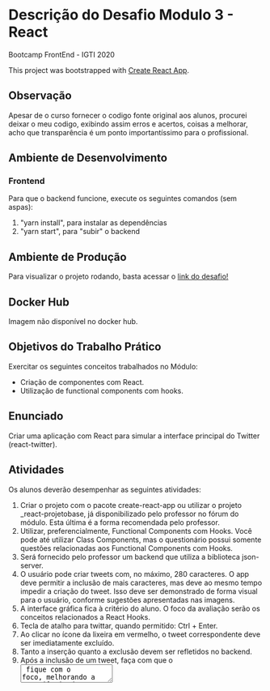 # Descrição do Desafio Modulo 3 - React

Bootcamp FrontEnd - IGTI 2020

This project was bootstrapped with [Create React App](https://github.com/facebook/create-react-app).

## Observação

Apesar de o curso fornecer o codigo fonte original aos alunos, procurei deixar o meu codigo, exibindo assim erros e acertos, coisas a melhorar, acho que transparência é um ponto importantíssimo para o profissional.

## Ambiente de Desenvolvimento

### Frontend

Para que o backend funcione, execute os seguintes comandos (sem aspas):

1. "yarn install", para instalar as dependências
2. "yarn start", para "subir" o backend

## Ambiente de Produção

Para visualizar o projeto rodando, basta acessar o [link do desafio!](https://fabi-igti-react-desafio.web.app/)

## Docker Hub

Imagem não disponível no docker hub.

## Objetivos do Trabalho Prático

Exercitar os seguintes conceitos trabalhados no Módulo:

- Criação de componentes com React.
- Utilização de functional components com hooks.

## Enunciado

Criar uma aplicação com React para simular a interface principal do Twitter (react-twitter).

## Atividades

Os alunos deverão desempenhar as seguintes atividades:

1. Criar o projeto com o pacote create-react-app ou utilizar o projeto \_react-projetobase, já disponibilizado pelo professor no fórum do módulo. Esta última é a forma
   recomendada pelo professor.
2. Utilizar, preferencialmente, Functional Components com Hooks. Você pode até
   utilizar Class Components, mas o questionário possui somente questões
   relacionadas aos Functional Components com Hooks.
3. Será fornecido pelo professor um backend que utiliza a biblioteca json-server.
4. O usuário pode criar tweets com, no máximo, 280 caracteres. O app deve permitir
   a inclusão de mais caracteres, mas deve ao mesmo tempo impedir a criação do
   tweet. Isso deve ser demonstrado de forma visual para o usuário, conforme
   sugestões apresentadas nas imagens.
5. A interface gráfica fica à critério do aluno. O foco da avaliação serão os conceitos
   relacionados a React Hooks.
6. Tecla de atalho para twittar, quando permitido: Ctrl + Enter.
7. Ao clicar no ícone da lixeira em vermelho, o tweet correspondente deve ser
   imediatamente excluído.
8. Tanto a inserção quanto a exclusão devem ser refletidos no backend.
9. Após a inclusão de um tweet, faça com que o <textarea> fique com o foco,
   melhorando a experiência do usuário.
10. As imagens abaixo podem servir de orientação para o aluno.

![alt text](https://github.com/FabianaTavares/modulo3-React-desafio/blob/main/public/imagem_desafio.PNG)

## Seguem algumas dicas com base na implementação feita pelo professor, que foi feita com a utilização de React Hooks:

1. Lembre-se de que o objetivo dos desafios é sair da zona de conforto e pensar
   fora da caixa.
2. Utilize a biblioteca uuid para gerar id's únicos. Esse é o padrão do backend. Leia a
   documentação e utilize a função v4().
3. Sugiro utilizar o axios para as inclusões (POST) e exclusões (DELETE) no
   backend.
4. Minha divisão de componentes:
   a. App.js, que comporta

```
<Twitter />.
```

b. Twitter.js, que contém todo o estado e toda a lógica da aplicação.
c. Tweet.js, que contém os tweets e é usado por

```
<Twitter />.
```

5. Utilizei, como estado:
   a. O tweet atual do usuário, iniciando como '' (string vazia).
   b. A lista de tweets, iniciando como [ ] (array vazio).
6. Em Twitter.js, criei a área de digitação como um

```
<textarea>.
```

No React, o comportamento é um pouco diferente do HTML nativo, e é bem semelhante a um
input (com a utilização de value e onChange). Além disso, utilizei onKeyUp para
monitorar o Ctrl + Enter. Para verificar se a tecla Ctrl está pressionada, pesquise
por ctrlKey. 7. Para que o input receba o foco após a inclusão de um tweet, utilizei useEffect
monitorando a lista de tweets. Um simples document.querySelector do

```
<textarea>
```

resolve o problema. 8. Não deixe que a aplicação permita a inclusão de um tweet que possui somente
espaços em branco e/ou quebras de linha. 9. Lembre-se de refletir as persistências tanto no backend quanto no frontend. 10. Para excluir um tweet, utilize array.filter com o id do tweet.
